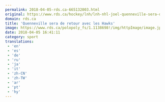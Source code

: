 ```yaml
---
permalink: 2018-04-05-rds.ca-665132003.html
original: https://www.rds.ca/hockey/lnh/lnh-nhl-joel-quenneville-sera-de-retour-avec-les-blackhawks-1.6027944?localLinksEnabled=false
domain: rds.ca
title: 'Quenneville sera de retour avec les Hawks'
image: https://www.rds.ca/polopoly_fs/1.1138698!/img/httpImage/image.jpg_gen/derivatives/details-xhdpi/image.jpg
date: 2018-04-05 16:41:11
category: sport
translations: 
 - 'en'
 - 'es'
 - 'de'
 - 'ru'
 - 'ja'
 - 'it'
 - 'zh-CN'
 - 'zh-TW'
 - 'ar'
 - 'pt'
 - 'hy'
---
```


